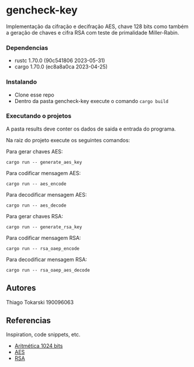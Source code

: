 # gencheck-key

Implementação da cifração e decifração AES, chave 128 bits como também a geração de chaves e cifra RSA com teste de primalidade Miller-Rabin.

### Dependencias

* rustc 1.70.0 (90c541806 2023-05-31)
* cargo 1.70.0 (ec8a8a0ca 2023-04-25)

### Instalando

* Clone esse repo
* Dentro da pasta gencheck-key execute o comando `cargo build`

### Executando o projetos

A pasta results deve conter os dados de saida e entrada do programa.

Na raiz do projeto execute os seguintes comandos:

Para gerar chaves AES:

```
cargo run -- generate_aes_key
```

Para codificar mensagem AES:

```
cargo run -- aes_encode
```

Para decodificar mensagem AES:

```
cargo run -- aes_decode
```

Para gerar chaves RSA:

```
cargo run -- generate_rsa_key
```

Para codificar mensagem RSA:

```
cargo run -- rsa_oaep_encode
```

Para decodificar mensagem RSA:

```
cargo run -- rsa_oaep_aes_decode
```

## Autores

Thiago Tokarski 190096063

## Referencias

Inspiration, code snippets, etc.
* [Aritmética 1024 bits](https://glitchcomet.com/articles/1024-bit-primes/)
* [AES](https://www.youtube.com/watch?v=O4xNJsjtN6E&t=313s)
* [RSA](https://www.youtube.com/watch?v=4zahvcJ9glg)